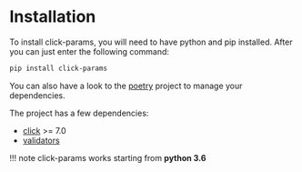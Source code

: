 # Installation

To install click-params, you will need to have python and pip installed. After you can just enter the following command:

```bash
pip install click-params
```

You can also have a look to the [poetry](https://python-poetry.org/) project to manage your dependencies.

The project has a few dependencies:

- [click](https://click.palletsprojects.com/) >= 7.0
- [validators](https://validators.readthedocs.io/en/latest/)

!!! note
    click-params works starting from **python 3.6**